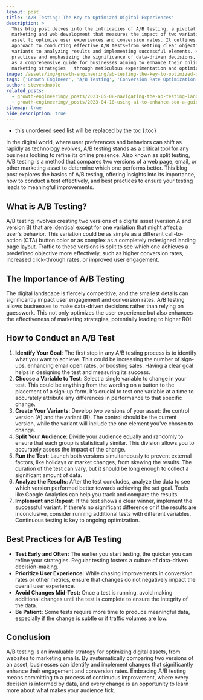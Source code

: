 ```yaml
---
layout: post
title: 'A/B Testing: The Key to Optimized Digital Experiences'
description: >
  This blog post delves into the intricacies of A/B testing, a pivotal method in digital
  marketing and web development that measures the impact of two variations of a digital
  asset to optimize user experiences and conversion rates. It outlines the systematic
  approach to conducting effective A/B tests—from setting clear objectives and creating
  variants to analyzing results and implementing successful elements. Highlighting best
  practices and emphasizing the significance of data-driven decisions, the post serves
  as a comprehensive guide for businesses aiming to enhance their online presence and
  marketing strategies   through meticulous experimentation and optimization.
image: /assets/img/growth-engineering/ab-testing-the-key-to-optimized-digital-experiences.jpg
tags: ['Growth Engineer', 'A/B Testing', 'Conversion Rate Optimization', 'User Experience (UX)', 'Test Variations', 'Multivariate Testing']
author: stevendnoble
related_posts:
  - growth-engineering/_posts/2023-05-08-navigating-the-ab-testing-landscape-top-off-the-shelf-tools-for-marketers.md
  - growth-engineering/_posts/2023-04-10-using-ai-to-enhance-seo-a-guide-to-futuristic-optimization.md
sitemap: true
hide_description: true
---
```


* this unordered seed list will be replaced by the toc
{:toc}

In the digital world, where user preferences and behaviors can shift as rapidly as technology evolves, A/B testing stands as a critical tool for any business looking to refine its online presence. Also known as split testing, A/B testing is a method that compares two versions of a web page, email, or other marketing asset to determine which one performs better. This blog post explores the basics of A/B testing, offering insights into its importance, how to conduct a test effectively, and best practices to ensure your testing leads to meaningful improvements.

## What is A/B Testing?

A/B testing involves creating two versions of a digital asset (version A and version B) that are identical except for one variation that might affect a user's behavior. This variation could be as simple as a different call-to-action (CTA) button color or as complex as a completely redesigned landing page layout. Traffic to these versions is split to see which one achieves a predefined objective more effectively, such as higher conversion rates, increased click-through rates, or improved user engagement.

## The Importance of A/B Testing

The digital landscape is fiercely competitive, and the smallest details can significantly impact user engagement and conversion rates. A/B testing allows businesses to make data-driven decisions rather than relying on guesswork. This not only optimizes the user experience but also enhances the effectiveness of marketing strategies, potentially leading to higher ROI.

## How to Conduct an A/B Test

1. **Identify Your Goal**: The first step in any A/B testing process is to identify what you want to achieve. This could be increasing the number of sign-ups, enhancing email open rates, or boosting sales. Having a clear goal helps in designing the test and measuring its success.
2. **Choose a Variable to Test**: Select a single variable to change in your test. This could be anything from the wording on a button to the placement of a sign-up form. It's crucial to test one variable at a time to accurately attribute any differences in performance to that specific change.
3. **Create Your Variants**: Develop two versions of your asset: the control version (A) and the variant (B). The control should be the current version, while the variant will include the one element you've chosen to change.
4. **Split Your Audience**: Divide your audience equally and randomly to ensure that each group is statistically similar. This division allows you to accurately assess the impact of the change.
5. **Run the Test**: Launch both versions simultaneously to prevent external factors, like holidays or market changes, from skewing the results. The duration of the test can vary, but it should be long enough to collect a significant amount of data.
6. **Analyze the Results**: After the test concludes, analyze the data to see which version performed better towards achieving the set goal. Tools like Google Analytics can help you track and compare the results.
7. **Implement and Repeat**: If the test shows a clear winner, implement the successful variant. If there's no significant difference or if the results are inconclusive, consider running additional tests with different variables. Continuous testing is key to ongoing optimization.

## Best Practices for A/B Testing

* **Test Early and Often:** The earlier you start testing, the quicker you can refine your strategies. Regular testing fosters a culture of data-driven decision-making.
* **Prioritize User Experience:** While chasing improvements in conversion rates or other metrics, ensure that changes do not negatively impact the overall user experience.
* **Avoid Changes Mid-Test:** Once a test is running, avoid making additional changes until the test is complete to ensure the integrity of the data.
* **Be Patient:** Some tests require more time to produce meaningful data, especially if the change is subtle or if traffic volumes are low.

## Conclusion

A/B testing is an invaluable strategy for optimizing digital assets, from websites to marketing emails. By systematically comparing two versions of an asset, businesses can identify and implement changes that significantly enhance their engagement and conversion rates. Embracing A/B testing means committing to a process of continuous improvement, where every decision is informed by data, and every change is an opportunity to learn more about what makes your audience tick.